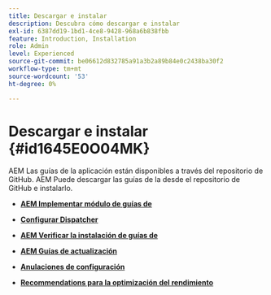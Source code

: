 ```yaml
---
title: Descargar e instalar
description: Descubra cómo descargar e instalar
exl-id: 6387dd19-1bd1-4ce8-9428-968a6b838fbb
feature: Introduction, Installation
role: Admin
level: Experienced
source-git-commit: be06612d832785a91a3b2a89b84e0c2438ba30f2
workflow-type: tm+mt
source-wordcount: '53'
ht-degree: 0%

---
```


# Descargar e instalar {#id1645E0O04MK}

AEM Las guías de la aplicación están disponibles a través del repositorio de GitHub. AEM Puede descargar las guías de la desde el repositorio de GitHub e instalarlo.

- **[AEM Implementar módulo de guías de](download-install-dxml-first-time.md)**

- **[Configurar Dispatcher](download-install-configure-dispatcher.md)**

- **[AEM Verificar la instalación de guías de](download-install-verify-dxml-installation.md)**

- **[AEM Guías de actualización](download-install-upgrade-dxml.md)**

- **[Anulaciones de configuración](download-install-additional-config-override.md)**

- **[Recommendations para la optimización del rendimiento](download-install-recommend-perf-optimiz.md)**

